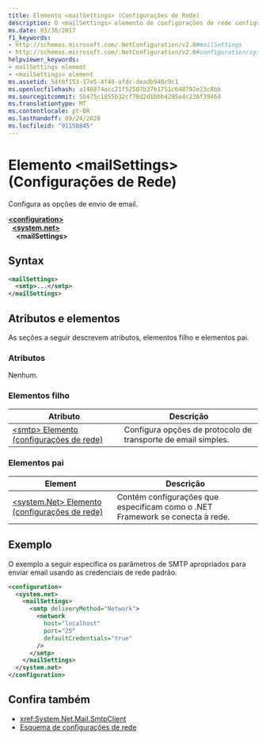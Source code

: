 ```yaml
---
title: Elemento <mailSettings> (Configurações de Rede)
description: O <mailSettings> elemento de configurações de rede configura as opções de envio de email no .NET Framework.
ms.date: 03/30/2017
f1_keywords:
- http://schemas.microsoft.com/.NetConfiguration/v2.0#mailSettings
- http://schemas.microsoft.com/.NetConfiguration/v2.0#configuration/system.net/mailSettings
helpviewer_keywords:
- mailSettings element
- <mailSettings> element
ms.assetid: 54f0f153-17e5-4f49-afdc-deadb940c9c1
ms.openlocfilehash: a146874acc21f52507b37b1751c648792e23c8bb
ms.sourcegitcommit: 5b475c1855b32cf78d2d1bbb4295e4c236f39464
ms.translationtype: MT
ms.contentlocale: pt-BR
ms.lasthandoff: 09/24/2020
ms.locfileid: "91158845"
---
```

# <a name="mailsettings-element-network-settings"></a>Elemento \<mailSettings> (Configurações de Rede)

Configura as opções de envio de email.  

[**\<configuration>**](../configuration-element.md)\
&nbsp;&nbsp;[**\<system.net>**](system-net-element-network-settings.md)\
&nbsp;&nbsp;&nbsp;&nbsp;**\<mailSettings>**

## <a name="syntax"></a>Syntax  
  
```xml  
<mailSettings>
  <smtp>...</smtp>  
</mailSettings>
```  
  
## <a name="attributes-and-elements"></a>Atributos e elementos  

 As seções a seguir descrevem atributos, elementos filho e elementos pai.  
  
### <a name="attributes"></a>Atributos  

 Nenhum.  
  
### <a name="child-elements"></a>Elementos filho  
  
|Atributo|Descrição|  
|---------------|-----------------|  
|[\<smtp> Elemento (configurações de rede)](smtp-element-network-settings.md)|Configura opções de protocolo de transporte de email simples.|  
  
### <a name="parent-elements"></a>Elementos pai  
  
|**Element**|**Descrição**|  
|-----------------|---------------------|  
|[\<system.Net> Elemento (configurações de rede)](system-net-element-network-settings.md)|Contém configurações que especificam como o .NET Framework se conecta à rede.|  
  
## <a name="example"></a>Exemplo  

 O exemplo a seguir especifica os parâmetros de SMTP apropriados para enviar email usando as credenciais de rede padrão.  
  
```xml  
<configuration>  
  <system.net>  
    <mailSettings>  
      <smtp deliveryMethod="Network">  
        <network  
          host="localhost"  
          port="25"  
          defaultCredentials="true"  
        />  
      </smtp>  
    </mailSettings>  
  </system.net>  
</configuration>  
```  
  
## <a name="see-also"></a>Confira também

- <xref:System.Net.Mail.SmtpClient>
- [Esquema de configurações de rede](index.md)
